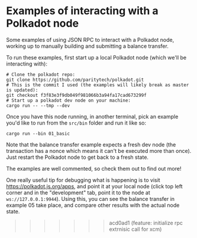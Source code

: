 
# Examples of interacting with a Polkadot node

Some examples of using JSON RPC to interact with a Polkadot node, working up to manually building and submitting a balance transfer.

To run these examples, first start up a local Polkadot node (which we'll be interacting with):

```
# Clone the polkadot repo:
git clone https://github.com/paritytech/polkadot.git
# This is the commit I used (the examples will likely break as master is updated):
git checkout f3f83e3f9db049f981066b3a94fa17cad673299f
# Start up a polkadot dev node on your machine:
cargo run -- --tmp --dev
```

Once you have this node running, in another terminal, pick an example you'd like to run from the `src/bin` folder and run it like so:

```
cargo run --bin 01_basic
```

Note that the balance transfer example expects a fresh dev node (the transaction has a nonce which means it can't be executed more than once). Just restart the Polkadot node to get back to a fresh state.

The examples are well commented, so check them out to find out more!

One really useful tip for debugging what is happening is to visit https://polkadot.js.org/apps, and point it at your local node (click top left corner and in the "development" tab, point it to the node at `ws://127.0.0.1:9944`). Using this, you can see the balance transfer in example 05 take place, and compare other results with the actual node state.
>>>>>>> acd0ad1 (feature: initialize rpc extrnisic call for xcm)
